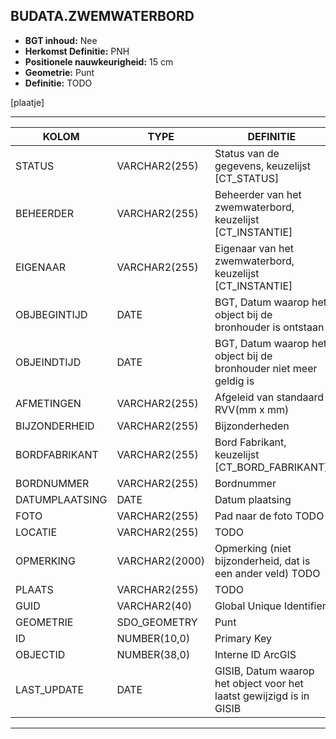 ﻿## BUDATA.ZWEMWATERBORD


* __BGT inhoud:__ Nee
* __Herkomst Definitie:__ PNH
* __Positionele nauwkeurigheid:__ 15 cm
* __Geometrie:__ Punt
* __Definitie:__ TODO

[plaatje]

***

|KOLOM                               |TYPE              |DEFINITIE|
|------                              |----              |-----    |
|STATUS                              |VARCHAR2(255)     |Status van de gegevens, keuzelijst [CT_STATUS]|
|BEHEERDER                           |VARCHAR2(255)     |Beheerder van het zwemwaterbord, keuzelijst [CT_INSTANTIE]|
|EIGENAAR                            |VARCHAR2(255)     |Eigenaar van het zwemwaterbord, keuzelijst [CT_INSTANTIE]|
|OBJBEGINTIJD                        |DATE              |BGT, Datum waarop het object bij de bronhouder is ontstaan|
|OBJEINDTIJD                         |DATE              |BGT, Datum waarop het object bij de bronhouder niet meer geldig is|
|AFMETINGEN                          |VARCHAR2(255)     |Afgeleid van standaard RVV(mm x mm)|
|BIJZONDERHEID                       |VARCHAR2(255)     |Bijzonderheden|
|BORDFABRIKANT                       |VARCHAR2(255)     |Bord Fabrikant, keuzelijst [CT_BORD_FABRIKANT]|
|BORDNUMMER                          |VARCHAR2(255)     |Bordnummer
|DATUMPLAATSING                      |DATE              |Datum plaatsing|
|FOTO                                |VARCHAR2(255)     |Pad naar de foto TODO|
|LOCATIE                             |VARCHAR2(255)     |TODO|
|OPMERKING                           |VARCHAR2(2000)    |Opmerking (niet bijzonderheid, dat is een ander veld) TODO|
|PLAATS                              |VARCHAR2(255)     |TODO|
|GUID                                |VARCHAR2(40)      |Global Unique Identifier|
|GEOMETRIE                           |SDO_GEOMETRY      |Punt|
|ID                                  |NUMBER(10,0)      |Primary Key|
|OBJECTID                            |NUMBER(38,0)      |Interne ID ArcGIS|
|LAST_UPDATE                         |DATE              |GISIB, Datum waarop het object voor het laatst gewijzigd is in GISIB|


***
